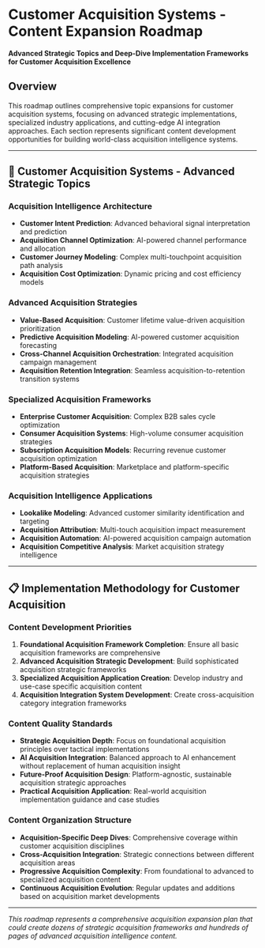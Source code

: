 # Customer Acquisition Systems - Content Expansion Roadmap

**Advanced Strategic Topics and Deep-Dive Implementation Frameworks for Customer Acquisition Excellence**

## Overview

This roadmap outlines comprehensive topic expansions for customer acquisition systems, focusing on advanced strategic implementations, specialized industry applications, and cutting-edge AI integration approaches. Each section represents significant content development opportunities for building world-class acquisition intelligence systems.

---

## 🎯 **Customer Acquisition Systems - Advanced Strategic Topics**

### **Acquisition Intelligence Architecture**
- **Customer Intent Prediction**: Advanced behavioral signal interpretation and prediction
- **Acquisition Channel Optimization**: AI-powered channel performance and allocation
- **Customer Journey Modeling**: Complex multi-touchpoint acquisition path analysis
- **Acquisition Cost Optimization**: Dynamic pricing and cost efficiency models

### **Advanced Acquisition Strategies**
- **Value-Based Acquisition**: Customer lifetime value-driven acquisition prioritization
- **Predictive Acquisition Modeling**: AI-powered customer acquisition forecasting
- **Cross-Channel Acquisition Orchestration**: Integrated acquisition campaign management
- **Acquisition Retention Integration**: Seamless acquisition-to-retention transition systems

### **Specialized Acquisition Frameworks**
- **Enterprise Customer Acquisition**: Complex B2B sales cycle optimization
- **Consumer Acquisition Systems**: High-volume consumer acquisition strategies
- **Subscription Acquisition Models**: Recurring revenue customer acquisition optimization
- **Platform-Based Acquisition**: Marketplace and platform-specific acquisition strategies

### **Acquisition Intelligence Applications**
- **Lookalike Modeling**: Advanced customer similarity identification and targeting
- **Acquisition Attribution**: Multi-touch acquisition impact measurement
- **Acquisition Automation**: AI-powered acquisition campaign automation
- **Acquisition Competitive Analysis**: Market acquisition strategy intelligence

---

## 📋 **Implementation Methodology for Customer Acquisition**

### **Content Development Priorities**
1. **Foundational Acquisition Framework Completion**: Ensure all basic acquisition frameworks are comprehensive
2. **Advanced Acquisition Strategic Development**: Build sophisticated acquisition strategic frameworks
3. **Specialized Acquisition Application Creation**: Develop industry and use-case specific acquisition content
4. **Acquisition Integration System Development**: Create cross-acquisition category integration frameworks

### **Content Quality Standards**
- **Strategic Acquisition Depth**: Focus on foundational acquisition principles over tactical implementations
- **AI Acquisition Integration**: Balanced approach to AI enhancement without replacement of human acquisition insight
- **Future-Proof Acquisition Design**: Platform-agnostic, sustainable acquisition strategic approaches
- **Practical Acquisition Application**: Real-world acquisition implementation guidance and case studies

### **Content Organization Structure**
- **Acquisition-Specific Deep Dives**: Comprehensive coverage within customer acquisition disciplines
- **Cross-Acquisition Integration**: Strategic connections between different acquisition areas
- **Progressive Acquisition Complexity**: From foundational to advanced to specialized acquisition content
- **Continuous Acquisition Evolution**: Regular updates and additions based on acquisition market developments

---

*This roadmap represents a comprehensive acquisition expansion plan that could create dozens of strategic acquisition frameworks and hundreds of pages of advanced acquisition intelligence content.* 